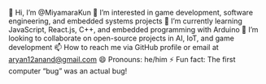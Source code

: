 👋 Hi, I’m @MiyamaraKun
👀 I’m interested in game development, software engineering, and embedded systems projects
🌱 I’m currently learning JavaScript, React.js, C++, and embedded programming with Arduino
💞️ I’m looking to collaborate on open-source projects in AI, IoT, and game development
📫 How to reach me via GitHub profile or email at aryan12anand@gmail.com
😄 Pronouns: he/him
⚡ Fun fact: The first computer “bug” was an actual bug!


<!---
MiyamaraKun/MiyamaraKun is a ✨ special ✨ repository because its `README.md` (this file) appears on your GitHub profile.
You can click the Preview link to take a look at your changes.
--->
